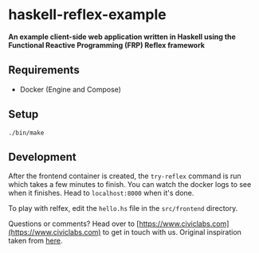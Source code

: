 # haskell-reflex-example

**An example client-side web application written in Haskell using the Functional Reactive Programming (FRP) Reflex framework**

## Requirements

* Docker (Engine and Compose)

## Setup

```
./bin/make
```

## Development

After the frontend container is created, the `try-reflex` command is run which takes a few minutes to finish. You can watch the docker logs to see when it finishes. Head to `localhost:8000` when it's done.

To play with relfex, edit the `hello.hs` file in the `src/frontend` directory.

Questions or comments? Head over to [https://www.civiclabs.com](https://www.civiclabs.com) to get in touch with us. Original inspiration taken from [here](https://github.com/gelisam/frp-zoo/tree/master/reflex-example).
